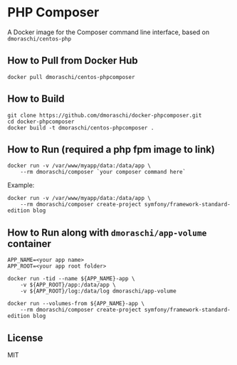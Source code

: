 # PHP Composer

A Docker image for the Composer command line interface, based on `dmoraschi/centos-php`

## How to Pull from Docker Hub

    docker pull dmoraschi/centos-phpcomposer

## How to Build

    git clone https://github.com/dmoraschi/docker-phpcomposer.git
    cd docker-phpcomposer
    docker build -t dmoraschi/centos-phpcomposer .

## How to Run (required a php fpm image to link)

    docker run -v /var/www/myapp/data:/data/app \
        --rm dmoraschi/composer `your composer command here`

Example:

    docker run -v /var/www/myapp/data:/data/app \
        --rm dmoraschi/composer create-project symfony/framework-standard-edition blog


## How to Run along with `dmoraschi/app-volume` container

    APP_NAME=<your app name>
    APP_ROOT=<your app root folder>

    docker run -tid --name ${APP_NAME}-app \
        -v ${APP_ROOT}/app:/data/app \
        -v ${APP_ROOT}/log:/data/log dmoraschi/app-volume

    docker run --volumes-from ${APP_NAME}-app \
        --rm dmoraschi/composer create-project symfony/framework-standard-edition blog


## License

MIT